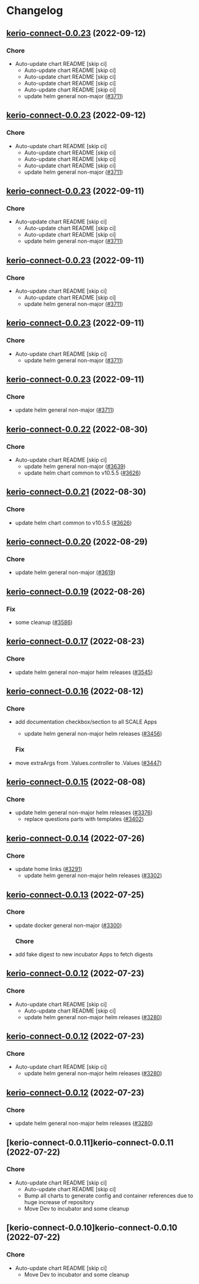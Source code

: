 # Changelog



## [kerio-connect-0.0.23](https://github.com/truecharts/charts/compare/kerio-connect-0.0.22...kerio-connect-0.0.23) (2022-09-12)

### Chore

- Auto-update chart README [skip ci]
  - Auto-update chart README [skip ci]
  - Auto-update chart README [skip ci]
  - Auto-update chart README [skip ci]
  - Auto-update chart README [skip ci]
  - update helm general non-major ([#3711](https://github.com/truecharts/charts/issues/3711))




## [kerio-connect-0.0.23](https://github.com/truecharts/charts/compare/kerio-connect-0.0.22...kerio-connect-0.0.23) (2022-09-12)

### Chore

- Auto-update chart README [skip ci]
  - Auto-update chart README [skip ci]
  - Auto-update chart README [skip ci]
  - Auto-update chart README [skip ci]
  - update helm general non-major ([#3711](https://github.com/truecharts/charts/issues/3711))




## [kerio-connect-0.0.23](https://github.com/truecharts/charts/compare/kerio-connect-0.0.22...kerio-connect-0.0.23) (2022-09-11)

### Chore

- Auto-update chart README [skip ci]
  - Auto-update chart README [skip ci]
  - Auto-update chart README [skip ci]
  - update helm general non-major ([#3711](https://github.com/truecharts/charts/issues/3711))




## [kerio-connect-0.0.23](https://github.com/truecharts/charts/compare/kerio-connect-0.0.22...kerio-connect-0.0.23) (2022-09-11)

### Chore

- Auto-update chart README [skip ci]
  - Auto-update chart README [skip ci]
  - update helm general non-major ([#3711](https://github.com/truecharts/charts/issues/3711))




## [kerio-connect-0.0.23](https://github.com/truecharts/charts/compare/kerio-connect-0.0.22...kerio-connect-0.0.23) (2022-09-11)

### Chore

- Auto-update chart README [skip ci]
  - update helm general non-major ([#3711](https://github.com/truecharts/charts/issues/3711))




## [kerio-connect-0.0.23](https://github.com/truecharts/charts/compare/kerio-connect-0.0.22...kerio-connect-0.0.23) (2022-09-11)

### Chore

- update helm general non-major ([#3711](https://github.com/truecharts/charts/issues/3711))




## [kerio-connect-0.0.22](https://github.com/truecharts/charts/compare/kerio-connect-0.0.20...kerio-connect-0.0.22) (2022-08-30)

### Chore

- Auto-update chart README [skip ci]
  - update helm general non-major ([#3639](https://github.com/truecharts/charts/issues/3639))
  - update helm chart common to v10.5.5 ([#3626](https://github.com/truecharts/charts/issues/3626))




## [kerio-connect-0.0.21](https://github.com/truecharts/charts/compare/kerio-connect-0.0.20...kerio-connect-0.0.21) (2022-08-30)

### Chore

- update helm chart common to v10.5.5 ([#3626](https://github.com/truecharts/charts/issues/3626))




## [kerio-connect-0.0.20](https://github.com/truecharts/charts/compare/kerio-connect-0.0.19...kerio-connect-0.0.20) (2022-08-29)

### Chore

- update helm general non-major ([#3619](https://github.com/truecharts/charts/issues/3619))




## [kerio-connect-0.0.19](https://github.com/truecharts/charts/compare/kerio-connect-0.0.17...kerio-connect-0.0.19) (2022-08-26)

### Fix

- some cleanup ([#3586](https://github.com/truecharts/charts/issues/3586))




## [kerio-connect-0.0.17](https://github.com/truecharts/charts/compare/kerio-connect-0.0.16...kerio-connect-0.0.17) (2022-08-23)

### Chore

- update helm general non-major helm releases ([#3545](https://github.com/truecharts/charts/issues/3545))




## [kerio-connect-0.0.16](https://github.com/truecharts/charts/compare/kerio-connect-0.0.15...kerio-connect-0.0.16) (2022-08-12)

### Chore

- add documentation checkbox/section to all SCALE Apps
  - update helm general non-major helm releases ([#3456](https://github.com/truecharts/charts/issues/3456))

  ### Fix

- move extraArgs from .Values.controller to .Values ([#3447](https://github.com/truecharts/charts/issues/3447))




## [kerio-connect-0.0.15](https://github.com/truecharts/charts/compare/kerio-connect-0.0.14...kerio-connect-0.0.15) (2022-08-08)

### Chore

- update helm general non-major helm releases ([#3376](https://github.com/truecharts/charts/issues/3376))
  - replace questions parts with templates ([#3402](https://github.com/truecharts/charts/issues/3402))




## [kerio-connect-0.0.14](https://github.com/truecharts/apps/compare/kerio-connect-0.0.13...kerio-connect-0.0.14) (2022-07-26)

### Chore

- update home links ([#3291](https://github.com/truecharts/apps/issues/3291))
  - update helm general non-major helm releases ([#3302](https://github.com/truecharts/apps/issues/3302))




## [kerio-connect-0.0.13](https://github.com/truecharts/apps/compare/kerio-connect-0.0.12...kerio-connect-0.0.13) (2022-07-25)

### Chore

- update docker general non-major ([#3300](https://github.com/truecharts/apps/issues/3300))

  ### Chore

- add fake digest to new incubator Apps to fetch digests




## [kerio-connect-0.0.12](https://github.com/truecharts/apps/compare/kerio-connect-0.0.11...kerio-connect-0.0.12) (2022-07-23)

### Chore

- Auto-update chart README [skip ci]
  - Auto-update chart README [skip ci]
  - update helm general non-major helm releases ([#3280](https://github.com/truecharts/apps/issues/3280))




## [kerio-connect-0.0.12](https://github.com/truecharts/apps/compare/kerio-connect-0.0.11...kerio-connect-0.0.12) (2022-07-23)

### Chore

- Auto-update chart README [skip ci]
  - update helm general non-major helm releases ([#3280](https://github.com/truecharts/apps/issues/3280))




## [kerio-connect-0.0.12](https://github.com/truecharts/apps/compare/kerio-connect-0.0.11...kerio-connect-0.0.12) (2022-07-23)

### Chore

- update helm general non-major helm releases ([#3280](https://github.com/truecharts/apps/issues/3280))




## [kerio-connect-0.0.11]kerio-connect-0.0.11 (2022-07-22)

### Chore

- Auto-update chart README [skip ci]
  - Auto-update chart README [skip ci]
  - Bump all charts to generate config and container references due to huge increase of repository
  - Move Dev to incubator and some cleanup




## [kerio-connect-0.0.10]kerio-connect-0.0.10 (2022-07-22)

### Chore

- Auto-update chart README [skip ci]
  - Move Dev to incubator and some cleanup
